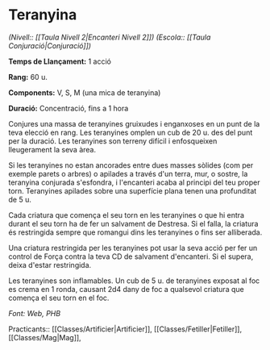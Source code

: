 # Teranyina

*(Nivell:: [[Taula Nivell 2|Encanteri Nivell 2]]) (Escola:: [[Taula Conjuració|Conjuració]])*

**Temps de Llançament:** 1 acció

**Rang:** 60 u.

**Components:** V, S, M (una mica de teranyina)

**Duració:** Concentració, fins a 1 hora

Conjures una massa de teranyines gruixudes i enganxoses en un punt de la teva elecció en rang. Les teranyines omplen un cub de 20 u. des del punt per la duració. Les teranyines son terreny difícil i enfosqueixen lleugerament la seva àrea.

Si les teranyines no estan ancorades entre dues masses sòlides (com per exemple parets o arbres) o apilades a través d'un terra, mur, o sostre, la teranyina conjurada s'esfondra, i l'encanteri acaba al principi del teu proper torn. Teranyines apilades sobre una superfície plana tenen una profunditat de 5 u.

Cada criatura que comença el seu torn en les teranyines o que hi entra durant el seu torn ha de fer un salvament de Destresa. Si el falla, la criatura és restringida sempre que romangui dins les teranyines o fins ser alliberada.

Una criatura restringida per les teranyines pot usar la seva acció per fer un control de Força contra la teva CD de salvament d'encanteri. Si el supera, deixa d'estar restringida.

Les teranyines son inflamables. Un cub de 5 u. de teranyines exposat al foc es crema en 1 ronda, causant 2d4 dany de foc a qualsevol criatura que comença el seu torn en el foc.


*Font: Web, PHB*



Practicants:: [[Classes/Artificier|Artificier]], [[Classes/Fetiller|Fetiller]], [[Classes/Mag|Mag]], 